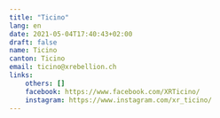 ```yaml
---
title: "Ticino"
lang: en
date: 2021-05-04T17:40:43+02:00
draft: false
name: Ticino
canton: Ticino
email: ticino@xrebellion.ch
links:
    others: []
    facebook: https://www.facebook.com/XRTicino/
    instagram: https://www.instagram.com/xr_ticino/
---
```


